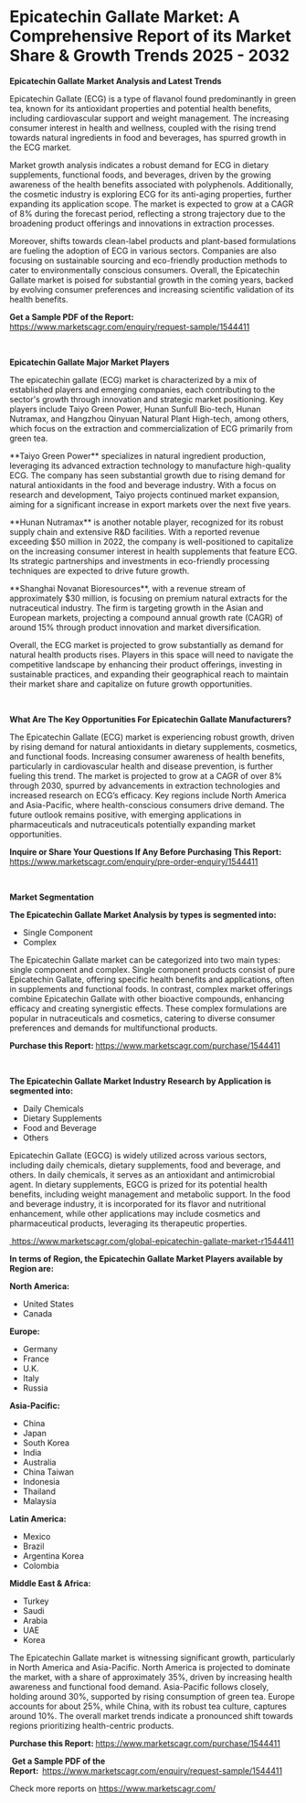 <p><h1>Epicatechin Gallate Market: A Comprehensive Report of its Market Share & Growth Trends 2025 - 2032</h1></p><p><strong>Epicatechin Gallate Market Analysis and Latest Trends</strong></p>
<p><p>Epicatechin Gallate (ECG) is a type of flavanol found predominantly in green tea, known for its antioxidant properties and potential health benefits, including cardiovascular support and weight management. The increasing consumer interest in health and wellness, coupled with the rising trend towards natural ingredients in food and beverages, has spurred growth in the ECG market.</p><p>Market growth analysis indicates a robust demand for ECG in dietary supplements, functional foods, and beverages, driven by the growing awareness of the health benefits associated with polyphenols. Additionally, the cosmetic industry is exploring ECG for its anti-aging properties, further expanding its application scope. The market is expected to grow at a CAGR of 8% during the forecast period, reflecting a strong trajectory due to the broadening product offerings and innovations in extraction processes.</p><p>Moreover, shifts towards clean-label products and plant-based formulations are fueling the adoption of ECG in various sectors. Companies are also focusing on sustainable sourcing and eco-friendly production methods to cater to environmentally conscious consumers. Overall, the Epicatechin Gallate market is poised for substantial growth in the coming years, backed by evolving consumer preferences and increasing scientific validation of its health benefits.</p></p>
<p><strong>Get a Sample PDF of the Report:&nbsp;</strong> <a href="https://www.marketscagr.com/enquiry/request-sample/1544411?utm_campaign=2939&utm_medium=2&utm_source=Github&utm_content=ia&utm_term=31032025&utm_id=epicatechin-gallate">https://www.marketscagr.com/enquiry/request-sample/1544411</a></p>
<p>&nbsp;</p>
<p><strong>Epicatechin Gallate Major Market Players</strong></p>
<p><p>The epicatechin gallate (ECG) market is characterized by a mix of established players and emerging companies, each contributing to the sector's growth through innovation and strategic market positioning. Key players include Taiyo Green Power, Hunan Sunfull Bio-tech, Hunan Nutramax, and Hangzhou Qinyuan Natural Plant High-tech, among others, which focus on the extraction and commercialization of ECG primarily from green tea.</p><p>**Taiyo Green Power** specializes in natural ingredient production, leveraging its advanced extraction technology to manufacture high-quality ECG. The company has seen substantial growth due to rising demand for natural antioxidants in the food and beverage industry. With a focus on research and development, Taiyo projects continued market expansion, aiming for a significant increase in export markets over the next five years.</p><p>**Hunan Nutramax** is another notable player, recognized for its robust supply chain and extensive R&D facilities. With a reported revenue exceeding $50 million in 2022, the company is well-positioned to capitalize on the increasing consumer interest in health supplements that feature ECG. Its strategic partnerships and investments in eco-friendly processing techniques are expected to drive future growth.</p><p>**Shanghai Novanat Bioresources**, with a revenue stream of approximately $30 million, is focusing on premium natural extracts for the nutraceutical industry. The firm is targeting growth in the Asian and European markets, projecting a compound annual growth rate (CAGR) of around 15% through product innovation and market diversification.</p><p>Overall, the ECG market is projected to grow substantially as demand for natural health products rises. Players in this space will need to navigate the competitive landscape by enhancing their product offerings, investing in sustainable practices, and expanding their geographical reach to maintain their market share and capitalize on future growth opportunities.</p></p>
<p>&nbsp;</p>
<p><strong>What Are The Key Opportunities For Epicatechin Gallate Manufacturers?</strong></p>
<p><p>The Epicatechin Gallate (ECG) market is experiencing robust growth, driven by rising demand for natural antioxidants in dietary supplements, cosmetics, and functional foods. Increasing consumer awareness of health benefits, particularly in cardiovascular health and disease prevention, is further fueling this trend. The market is projected to grow at a CAGR of over 8% through 2030, spurred by advancements in extraction technologies and increased research on ECG’s efficacy. Key regions include North America and Asia-Pacific, where health-conscious consumers drive demand. The future outlook remains positive, with emerging applications in pharmaceuticals and nutraceuticals potentially expanding market opportunities.</p></p>
<p><strong>Inquire or Share Your Questions If Any Before Purchasing This Report:</strong> <a href="https://www.marketscagr.com/enquiry/pre-order-enquiry/1544411?utm_campaign=2939&utm_medium=2&utm_source=Github&utm_content=ia&utm_term=31032025&utm_id=epicatechin-gallate">https://www.marketscagr.com/enquiry/pre-order-enquiry/1544411</a></p>
<p>&nbsp;</p>
<p><strong>Market Segmentation</strong></p>
<p><strong>The Epicatechin Gallate Market Analysis by types is segmented into:</strong></p>
<p><ul><li>Single Component</li><li>Complex</li></ul></p>
<p><p>The Epicatechin Gallate market can be categorized into two main types: single component and complex. Single component products consist of pure Epicatechin Gallate, offering specific health benefits and applications, often in supplements and functional foods. In contrast, complex market offerings combine Epicatechin Gallate with other bioactive compounds, enhancing efficacy and creating synergistic effects. These complex formulations are popular in nutraceuticals and cosmetics, catering to diverse consumer preferences and demands for multifunctional products.</p></p>
<p><strong>Purchase this Report:&nbsp;</strong><a href="https://www.marketscagr.com/purchase/1544411?utm_campaign=2939&utm_medium=2&utm_source=Github&utm_content=ia&utm_term=31032025&utm_id=epicatechin-gallate">https://www.marketscagr.com/purchase/1544411</a></p>
<p>&nbsp;</p>
<p><strong>The Epicatechin Gallate Market Industry Research by Application is segmented into:</strong></p>
<p><ul><li>Daily Chemicals</li><li>Dietary Supplements</li><li>Food and Beverage</li><li>Others</li></ul></p>
<p><p>Epicatechin Gallate (EGCG) is widely utilized across various sectors, including daily chemicals, dietary supplements, food and beverage, and others. In daily chemicals, it serves as an antioxidant and antimicrobial agent. In dietary supplements, EGCG is prized for its potential health benefits, including weight management and metabolic support. In the food and beverage industry, it is incorporated for its flavor and nutritional enhancement, while other applications may include cosmetics and pharmaceutical products, leveraging its therapeutic properties.</p></p>
<p><a href="https://www.marketscagr.com/global-epicatechin-gallate-market-r1544411?utm_campaign=2939&utm_medium=2&utm_source=Github&utm_content=ia&utm_term=31032025&utm_id=epicatechin-gallate">&nbsp;https://www.marketscagr.com/global-epicatechin-gallate-market-r1544411</a></p>
<p><strong>In terms of Region, the Epicatechin Gallate Market Players available by Region are:</strong></p>
<p>
    <p> <strong> North America: </strong>
        <ul>
            <li>United States</li>
            <li>Canada</li>
        </ul>
        </p> 
    <p> <strong> Europe: </strong>
        <ul>
            <li>Germany</li>
            <li>France</li>
            <li>U.K.</li>
            <li>Italy</li>
            <li>Russia</li>
        </ul>
        </p> 
    <p> <strong> Asia-Pacific: </strong>
        <ul>
            <li>China</li>
            <li>Japan</li>
            <li>South Korea</li>
            <li>India</li>
            <li>Australia</li>
            <li>China Taiwan</li>
            <li>Indonesia</li>
            <li>Thailand</li>
            <li>Malaysia</li>
        </ul>
        </p> 
    <p> <strong> Latin America: </strong>
        <ul>
            <li>Mexico</li>
            <li>Brazil</li>
            <li>Argentina Korea</li>
            <li>Colombia</li>
        </ul>
        </p> 
    <p> <strong> Middle East & Africa: </strong>
        <ul>
            <li>Turkey</li>
            <li>Saudi</li>
            <li>Arabia</li>
            <li>UAE</li>
            <li>Korea</li>
        </ul>
    </p>
    </p>
<p><p>The Epicatechin Gallate market is witnessing significant growth, particularly in North America and Asia-Pacific. North America is projected to dominate the market, with a share of approximately 35%, driven by increasing health awareness and functional food demand. Asia-Pacific follows closely, holding around 30%, supported by rising consumption of green tea. Europe accounts for about 25%, while China, with its robust tea culture, captures around 10%. The overall market trends indicate a pronounced shift towards regions prioritizing health-centric products.</p></p>
<p><strong>Purchase this Report: </strong><a href="https://www.marketscagr.com/purchase/1544411?utm_campaign=2939&utm_medium=2&utm_source=Github&utm_content=ia&utm_term=31032025&utm_id=epicatechin-gallate">https://www.marketscagr.com/purchase/1544411</a></p>
<p>&nbsp;<strong>Get a Sample PDF of the Report:&nbsp;&nbsp;</strong><a href="https://www.marketscagr.com/enquiry/request-sample/1544411?utm_campaign=2939&utm_medium=2&utm_source=Github&utm_content=ia&utm_term=31032025&utm_id=epicatechin-gallate">https://www.marketscagr.com/enquiry/request-sample/1544411</a></p>
<p><strong></strong></p>
<p>Check more reports on <a href="https://www.marketscagr.com/?utm_campaign=2939&utm_medium=2&utm_source=Github&utm_content=ia&utm_term=31032025&utm_id=epicatechin-gallate">https://www.marketscagr.com/</a></p>